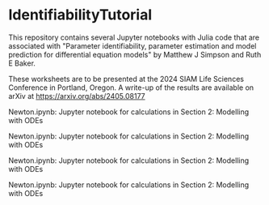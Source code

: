# IdentifiabilityTutorial

This repository contains several Jupyter notebooks with Julia code that are associated with "Parameter identifiability, parameter estimation and model prediction for differential equation models" by Matthew J Simpson and Ruth E Baker.  

These worksheets are to be presented at the 2024 SIAM Life Sciences Conference in Portland, Oregon.  A write-up of the results are available on arXiv at https://arxiv.org/abs/2405.08177

Newton.ipynb: Jupyter notebook for calculations in Section 2: Modelling with ODEs

Newton.ipynb: Jupyter notebook for calculations in Section 2: Modelling with ODEs

Newton.ipynb: Jupyter notebook for calculations in Section 2: Modelling with ODEs

Newton.ipynb: Jupyter notebook for calculations in Section 2: Modelling with ODEs

